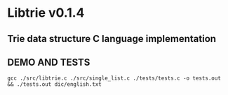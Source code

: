 # Libtrie v0.1.4
## Trie data structure C language implementation


## DEMO AND TESTS
`gcc ./src/libtrie.c ./src/single_list.c ./tests/tests.c -o tests.out  && ./tests.out dic/english.txt`